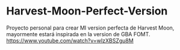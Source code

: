 # Harvest-Moon-Perfect-Version
Proyecto personal para crear MI version perfecta de Harvest Moon, mayormente estará inspirada en la version de GBA FOMT.
https://www.youtube.com/watch?v=wIzXBSZgu8M
